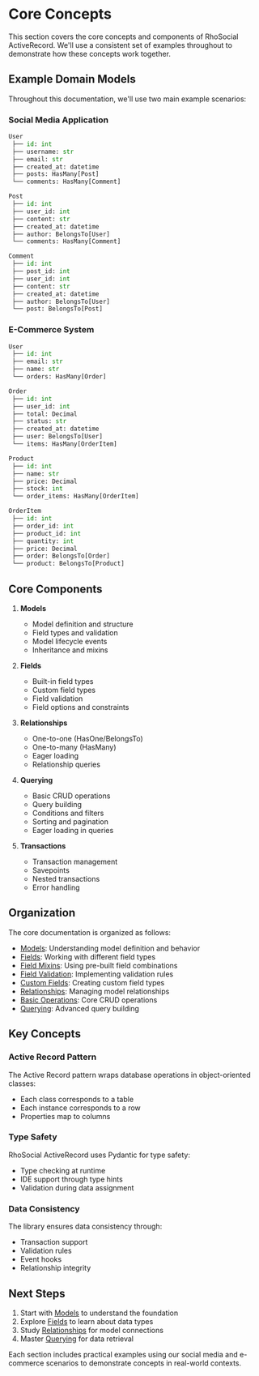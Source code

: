 # Core Concepts

This section covers the core concepts and components of RhoSocial ActiveRecord. We'll use a consistent set of examples throughout to demonstrate how these concepts work together.

## Example Domain Models

Throughout this documentation, we'll use two main example scenarios:

### Social Media Application

```python
User
 ├── id: int
 ├── username: str
 ├── email: str
 ├── created_at: datetime
 ├── posts: HasMany[Post]
 └── comments: HasMany[Comment]

Post
 ├── id: int
 ├── user_id: int
 ├── content: str
 ├── created_at: datetime
 ├── author: BelongsTo[User]
 └── comments: HasMany[Comment]

Comment
 ├── id: int
 ├── post_id: int
 ├── user_id: int
 ├── content: str
 ├── created_at: datetime
 ├── author: BelongsTo[User]
 └── post: BelongsTo[Post]
```

### E-Commerce System

```python
User
 ├── id: int
 ├── email: str
 ├── name: str
 └── orders: HasMany[Order]

Order
 ├── id: int
 ├── user_id: int
 ├── total: Decimal
 ├── status: str
 ├── created_at: datetime
 ├── user: BelongsTo[User]
 └── items: HasMany[OrderItem]

Product
 ├── id: int
 ├── name: str
 ├── price: Decimal
 ├── stock: int
 └── order_items: HasMany[OrderItem]

OrderItem
 ├── id: int
 ├── order_id: int
 ├── product_id: int
 ├── quantity: int
 ├── price: Decimal
 ├── order: BelongsTo[Order]
 └── product: BelongsTo[Product]
```

## Core Components

1. **Models**
   - Model definition and structure
   - Field types and validation
   - Model lifecycle events
   - Inheritance and mixins

2. **Fields**
   - Built-in field types
   - Custom field types
   - Field validation
   - Field options and constraints

3. **Relationships**
   - One-to-one (HasOne/BelongsTo)
   - One-to-many (HasMany)
   - Eager loading
   - Relationship queries

4. **Querying**
   - Basic CRUD operations
   - Query building
   - Conditions and filters
   - Sorting and pagination
   - Eager loading in queries

5. **Transactions**
   - Transaction management
   - Savepoints
   - Nested transactions
   - Error handling

## Organization

The core documentation is organized as follows:

- [Models](models.md): Understanding model definition and behavior
- [Fields](fields.md): Working with different field types
- [Field Mixins](field_mixins.md): Using pre-built field combinations
- [Field Validation](field_validation.md): Implementing validation rules
- [Custom Fields](custom_fields.md): Creating custom field types
- [Relationships](relationships.md): Managing model relationships
- [Basic Operations](basic_operations.md): Core CRUD operations
- [Querying](querying.md): Advanced query building

## Key Concepts

### Active Record Pattern

The Active Record pattern wraps database operations in object-oriented classes:
- Each class corresponds to a table
- Each instance corresponds to a row
- Properties map to columns

### Type Safety

RhoSocial ActiveRecord uses Pydantic for type safety:
- Type checking at runtime
- IDE support through type hints
- Validation during data assignment

### Data Consistency

The library ensures data consistency through:
- Transaction support
- Validation rules
- Event hooks
- Relationship integrity

## Next Steps

1. Start with [Models](models.md) to understand the foundation
2. Explore [Fields](fields.md) to learn about data types
3. Study [Relationships](relationships.md) for model connections
4. Master [Querying](querying.md) for data retrieval

Each section includes practical examples using our social media and e-commerce scenarios to demonstrate concepts in real-world contexts.